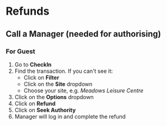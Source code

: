 # Refunds

## Call a Manager (needed for authorising)

### For Guest

1. Go to **CheckIn**  
2. Find the transaction. If you can't see it:
    - Click on **Filter**
    - Click on the **Site** dropdown
    - Choose your site, e.g. *Meadows Leisure Centre*
3. Click on the **Options** dropdown  
4. Click on **Refund**  
5. Click on **Seek Authority**  
6. Manager will log in and complete the refund

